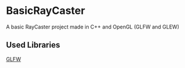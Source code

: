 # BasicRayCaster
A basic RayCaster project made in C++ and OpenGL (GLFW and GLEW)

## Used Libraries
[GLFW](https://www.glfw.org/)

